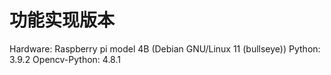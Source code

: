 # 功能实现版本
Hardware: Raspberry pi model 4B (Debian GNU/Linux 11 (bullseye))
Python: 3.9.2
Opencv-Python: 4.8.1

